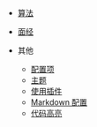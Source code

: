 <!-- _navbar.md -->
* [算法](/algorithm/array/BinarySearch.md)
* [面经](/interview/mysql.md)

* 其他
  * [配置项](zh-cn/configuration.md)
  * [主题](zh-cn/themes.md)
  * [使用插件](zh-cn/plugins.md)
  * [Markdown 配置](zh-cn/markdown.md)
  * [代码高亮](zh-cn/language-highlight.md)
